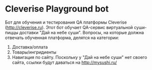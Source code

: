 # Cleverise Playground bot

Бот для обучения и тестирования QA платформы Cleverise (http://cleverise.ru). Этот бот обучает QA-сервис виртуальной  суши-пиццы доставки "Дай на небе суши".
Вопросы, на которые должна отвечать обученная платформа, делятся на категории:
1) Доставка/оплата
2) Товары/ингридиенты
3) Навигация по сайту. Поскольку у "Дай на небе суши" нет своего сайта, ссылки будут даваться на http://mysushi.ru/


